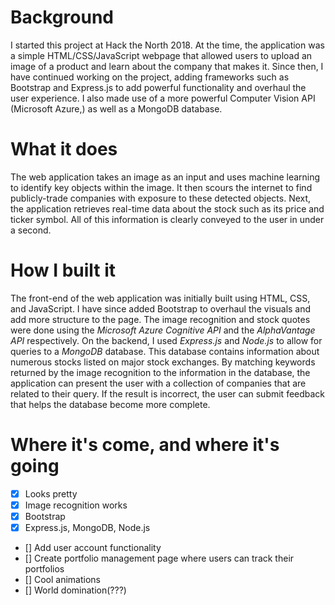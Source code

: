 # Background
I started this project at Hack the North 2018. At the time, the application was a simple HTML/CSS/JavaScript webpage that allowed users to upload an image of a product and learn about the company that makes it. Since then, I have continued working on the project, adding frameworks such as Bootstrap and Express.js to add powerful functionality and overhaul the user experience. I also made use of a more powerful Computer Vision API (Microsoft Azure,) as well as a MongoDB database.

# What it does
The web application takes an image as an input and uses machine learning to identify key objects within the image. It then scours the internet to find publicly-trade companies with exposure to these detected objects. Next, the application retrieves real-time data about the stock such as its price and ticker symbol. All of this information is clearly conveyed to the user in under a second.

# How I built it
The front-end of the web application was initially built using HTML, CSS, and JavaScript. I have since added Bootstrap to overhaul the visuals and add more structure to the page. The image recognition and stock quotes were done using the *Microsoft Azure Cognitive API* and the *AlphaVantage API* respectively. On the backend, I used *Express.js* and *Node.js* to allow for queries to a *MongoDB* database. This database contains information about numerous stocks listed on major stock exchanges. By matching keywords returned by the image recognition to the information in the database, the application can present the user with a collection of companies that are related to their query. If the result is incorrect, the user can submit feedback that helps the database become more complete.

# Where it's come, and where it's going
- [x] Looks pretty
- [x] Image recognition works
- [x] Bootstrap
- [x] Express.js, MongoDB, Node.js
- [] Add user account functionality
- [] Create portfolio management page where users can track their portfolios
- [] Cool animations
- [] World domination(???)
